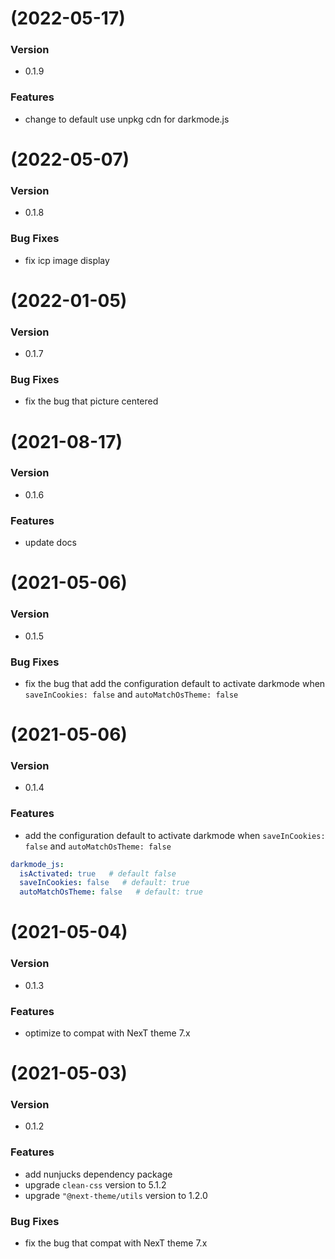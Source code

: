 # (2022-05-17)

### Version

- 0.1.9

### Features

- change to default use unpkg cdn for darkmode.js

# (2022-05-07)

### Version

- 0.1.8

### Bug Fixes

- fix icp image display

# (2022-01-05)

### Version

- 0.1.7

### Bug Fixes

- fix the bug that picture centered

# (2021-08-17)

### Version

- 0.1.6

### Features

- update docs

# (2021-05-06)

### Version

- 0.1.5

### Bug Fixes

- fix the bug that add the configuration default to activate darkmode when `saveInCookies: false` and `autoMatchOsTheme: false`

# (2021-05-06)

### Version

- 0.1.4

### Features

- add the configuration default to activate darkmode when `saveInCookies: false` and `autoMatchOsTheme: false`

``` yml
darkmode_js:
  isActivated: true   # default false
  saveInCookies: false   # default: true
  autoMatchOsTheme: false   # default: true
```

# (2021-05-04)

### Version

- 0.1.3

### Features

- optimize to compat with NexT theme 7.x

# (2021-05-03)

### Version

- 0.1.2

### Features

- add nunjucks dependency package
- upgrade `clean-css` version to 5.1.2
- upgrade `"@next-theme/utils` version to 1.2.0

### Bug Fixes

- fix the bug that compat with NexT theme 7.x
